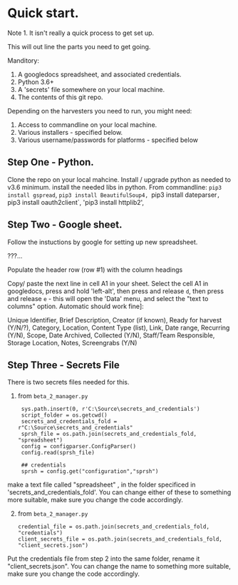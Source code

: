 # Quick start. 

Note 1. It isn't really a quick process to get set up. 

This will out line the parts you need to get going. 

Manditory:
1. A googledocs spreadsheet, and associated credentials. 
2. Python 3.6+
3. A 'secrets' file somewhere on your local machine. 
4. The contents of this git repo.

Depending on the harvesters you need to run, you might need:

1. Access to commandline on your local machine. 
2. Various installers - specified below. 
3. Various username/passwords for platforms - specified below

## Step One - Python. 

Clone the repo on your local mahcine. 
Install / upgrade python as needed to v3.6 minimum. 
install the needed libs in python. From commandline: `pip3 install gspread`, `pip3 install BeautifulSoup4, `pip3 install dateparser`, `pip3 install oauth2client`, 'pip3 install httplib2',  

## Step Two - Google sheet. 

Follow the instuctions by google for setting up new spreadsheet.


???... 


Populate the header row (row #1) with the column headings 

Copy/ paste the next line in cell A1 in your sheet. Select the cell A1 in googledocs, press and hold 'left-alt', then press and release `d`, then press and release `e` - this will open the 'Data' menu, and select the "text to columns" option. Automatic should work fine]:

Unique Identifier, Brief Description, Creator (if known), Ready for harvest (Y/N/?), Category, Location, Content Type (list), Link, Date range, Recurring (Y/N), Scope, Date Archived, Collected (Y/N), Staff/Team Responsible, Storage Location, Notes, Screengrabs (Y/N)	


## Step Three - Secrets File


There is two secrets files needed for this. 
1. from `beta_2_manager.py` 

        sys.path.insert(0, r'C:\Source\secrets_and_credentials')
        script_folder = os.getcwd()
        secrets_and_credentials_fold = r"C:\Source\secrets_and_credentials"
        sprsh_file = os.path.join(secrets_and_credentials_fold, "spreadsheet")
        config = configparser.ConfigParser()
        config.read(sprsh_file)

        ## credentials
        sprsh = config.get("configuration","sprsh")
        
make a text file called "spreadsheet" , in the folder specificed in 'secrets_and_credentials_fold'. You can change either of these to something more suitable, make sure you change the code accordingly. 

2. from `beta_2_manager.py` 

       credential_file = os.path.join(secrets_and_credentials_fold, "credentials")
       client_secrets_file = os.path.join(secrets_and_credentials_fold, "client_secrets.json")

Put the credentials file from step 2 into the same folder, rename it "client_secrets.json".  You can change the name to something more suitable,  make sure you change the code accordingly. 

